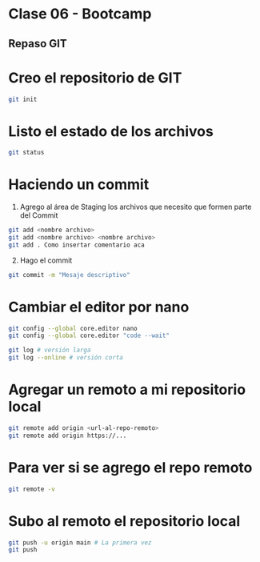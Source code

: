 # Clase 06 - Bootcamp

## Repaso GIT

# Creo el repositorio de GIT

```sh
git init
```

# Listo el estado de los archivos


```sh
git status
```

# Haciendo un commit

1. Agrego al área de Staging los archivos que necesito que formen parte del Commit

```sh
git add <nombre archivo>
git add <nombre archivo> <nombre archivo>
git add . Como insertar comentario aca
```

2. Hago el commit

```sh
git commit -m "Mesaje descriptivo"
```

# Cambiar el editor por nano

```sh
git config --global core.editor nano
git config --global core.editor "code --wait"
```

```sh
git log # versión larga
git log --online # versión corta
```

# Agregar un remoto a mi repositorio local

```sh
git remote add origin <url-al-repo-remoto>
git remote add origin https://...
```

# Para ver si se agrego el repo remoto

```sh
git remote -v
```

# Subo al remoto el repositorio local

```sh
git push -u origin main # La primera vez
git push
```